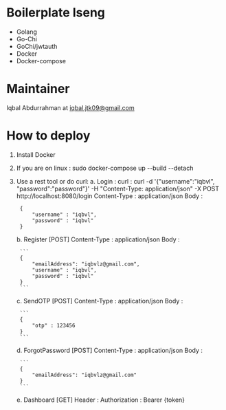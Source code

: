 # Boilerplate Iseng

- Golang
- Go-Chi
- GoChi/jwtauth
- Docker
- Docker-compose

# Maintainer

Iqbal Abdurrahman at iqbal.jtk09@gmail.com

# How to deploy

1. Install Docker

2. If you are on linux : 
    sudo docker-compose up --build --detach

3. Use a rest tool or do curl:
    a. Login :
        curl :
        curl -d '{"username":"iqbvl", "password":"password"}' -H "Content-Type: application/json" -X POST http://localhost:8080/login 
        Content-Type : application/json
        Body :
        
        {
            "username" : "iqbvl",
            "password" : "iqbvl"
        }

    b. Register [POST]
        Content-Type : application/json
        Body : 
    
        ```
        {
            "emailAddress": "iqbvlz@gmail.com",
            "username" : "iqbvl",
            "password" : "iqbvl"
        }
        ```

    c. SendOTP [POST]
        Content-Type : application/json
        Body : 
    
        ```
        {
            "otp" : 123456
        }
        ```

    d. ForgotPassword [POST]
        Content-Type : application/json
        Body : 
    
        ```
        {
            "emailAddress": "iqbvlz@gmail.com"
        }
        ```

    e. Dashboard [GET]
        Header : Authorization : Bearer {token}